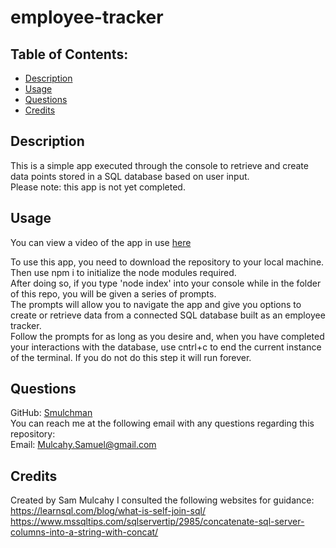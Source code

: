# employee-tracker

## Table of Contents:
- [Description](#description)
- [Usage](#usage)
- [Questions](#questions)
- [Credits](#credits)

## Description

This is a simple app executed through the console to retrieve and create data points stored in a SQL database based on user input.\
Please note: this app is not yet completed.

## Usage

You can view a video of the app in use [here](https://drive.google.com/file/d/1QCzaLrW0CPDRfpe2dGC--JA9VfFyALM5/view)

To use this app, you need to download the repository to your local machine.\
Then use npm i to initialize the node modules required.\
After doing so, if you type 'node index' into your console while in the folder of this repo, you will be given a series of prompts.\
The prompts will allow you to navigate the app and give you options to create or retrieve data from a connected SQL database built as an employee tracker.\
Follow the prompts for as long as you desire and, when you have completed your interactions with the database, use cntrl+c to end the current instance of the terminal. If you do not do this step it will run forever.

## Questions

GitHub: [Smulchman](https://github.com/Smulchman)\
You can reach me at the following email with any questions regarding this repository:\
Email: Mulcahy.Samuel@gmail.com

## Credits
Created by Sam Mulcahy
I consulted the following websites for guidance:\
https://learnsql.com/blog/what-is-self-join-sql/ \
https://www.mssqltips.com/sqlservertip/2985/concatenate-sql-server-columns-into-a-string-with-concat/